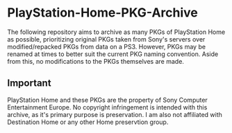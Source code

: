 # PlayStation-Home-PKG-Archive
The following repository aims to archive as many PKGs of PlayStation Home as possible, prioritizing original PKGs taken from Sony's servers over modified/repacked PKGs from data on a PS3. However, PKGs may be renamed at times to better suit the current PKG naming convention. Aside from this, no modifications to the PKGs themselves are made.

## Important
PlayStation Home and these PKGs are the property of Sony Computer Entertainment Europe. No copyright infringement is intended with this archive, as it's primary purpose is preservation. I am also not affiliated with Destination Home or any other Home preservtion group.
